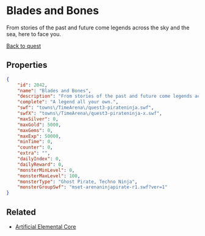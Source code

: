 # Blades and Bones

From stories of the past and future come legends across the sky and the sea, here to face you.

[Back to quest](../quests.md)

## Properties

```json
{
    "id": 2042,
    "name": "Blades and Bones",
    "description": "From stories of the past and future come legends across the sky and the sea, here to face you.",
    "complete": "A legend all your own.",
    "swf": "towns\/TimeArena\/quest3-pirateninja.swf",
    "swfX": "towns\/TimeArena\/quest3-pirateninja-x.swf",
    "maxSilver": 0,
    "maxGold": 5000,
    "maxGems": 0,
    "maxExp": 50000,
    "minTime": 0,
    "counter": 0,
    "extra": "",
    "dailyIndex": 0,
    "dailyReward": 0,
    "monsterMinLevel": 0,
    "monsterMaxLevel": 100,
    "monsterType": "Ghost Pirate, Techno Ninja",
    "monsterGroupSwf": "mset-arenaninjapirate-r1.swf?ver=1"
}
```

## Related

- [Artificial Elemental Core](../items/21529-artificial-elemental-core.md)

